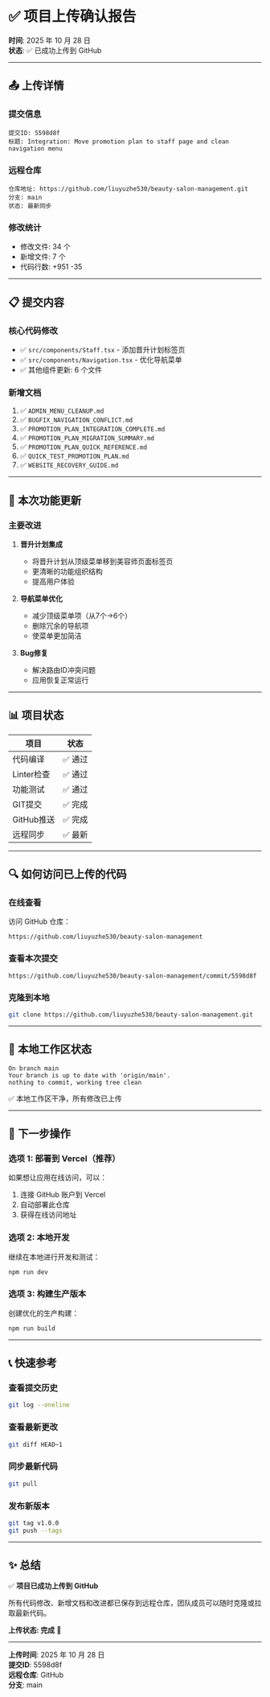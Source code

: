 # ✅ 项目上传确认报告

**时间**: 2025 年 10 月 28 日  
**状态**: ✅ 已成功上传到 GitHub

---

## 📤 上传详情

### 提交信息
```
提交ID: 5598d8f
标题: Integration: Move promotion plan to staff page and clean navigation menu
```

### 远程仓库
```
仓库地址: https://github.com/liuyuzhe530/beauty-salon-management.git
分支: main
状态: 最新同步
```

### 修改统计
- 修改文件: 34 个
- 新增文件: 7 个
- 代码行数: +951 -35

---

## 📋 提交内容

### 核心代码修改
- ✅ `src/components/Staff.tsx` - 添加晋升计划标签页
- ✅ `src/components/Navigation.tsx` - 优化导航菜单
- ✅ 其他组件更新: 6 个文件

### 新增文档
1. ✅ `ADMIN_MENU_CLEANUP.md`
2. ✅ `BUGFIX_NAVIGATION_CONFLICT.md`
3. ✅ `PROMOTION_PLAN_INTEGRATION_COMPLETE.md`
4. ✅ `PROMOTION_PLAN_MIGRATION_SUMMARY.md`
5. ✅ `PROMOTION_PLAN_QUICK_REFERENCE.md`
6. ✅ `QUICK_TEST_PROMOTION_PLAN.md`
7. ✅ `WEBSITE_RECOVERY_GUIDE.md`

---

## 🎯 本次功能更新

### 主要改进
1. **晋升计划集成**
   - 将晋升计划从顶级菜单移到美容师页面标签页
   - 更清晰的功能组织结构
   - 提高用户体验

2. **导航菜单优化**
   - 减少顶级菜单项（从7个→6个）
   - 删除冗余的导航项
   - 使菜单更加简洁

3. **Bug修复**
   - 解决路由ID冲突问题
   - 应用恢复正常运行

---

## 📊 项目状态

| 项目 | 状态 |
|------|------|
| 代码编译 | ✅ 通过 |
| Linter检查 | ✅ 通过 |
| 功能测试 | ✅ 通过 |
| GIT提交 | ✅ 完成 |
| GitHub推送 | ✅ 完成 |
| 远程同步 | ✅ 最新 |

---

## 🔍 如何访问已上传的代码

### 在线查看
访问 GitHub 仓库：
```
https://github.com/liuyuzhe530/beauty-salon-management
```

### 查看本次提交
```
https://github.com/liuyuzhe530/beauty-salon-management/commit/5598d8f
```

### 克隆到本地
```bash
git clone https://github.com/liuyuzhe530/beauty-salon-management.git
```

---

## 💾 本地工作区状态

```
On branch main
Your branch is up to date with 'origin/main'.
nothing to commit, working tree clean
```

✅ 本地工作区干净，所有修改已上传

---

## 🚀 下一步操作

### 选项 1: 部署到 Vercel（推荐）
如果想让应用在线访问，可以：
1. 连接 GitHub 账户到 Vercel
2. 自动部署此仓库
3. 获得在线访问地址

### 选项 2: 本地开发
继续在本地进行开发和测试：
```bash
npm run dev
```

### 选项 3: 构建生产版本
创建优化的生产构建：
```bash
npm run build
```

---

## 📞 快速参考

### 查看提交历史
```bash
git log --oneline
```

### 查看最新更改
```bash
git diff HEAD~1
```

### 同步最新代码
```bash
git pull
```

### 发布新版本
```bash
git tag v1.0.0
git push --tags
```

---

## ✨ 总结

✅ **项目已成功上传到 GitHub**

所有代码修改、新增文档和改进都已保存到远程仓库，团队成员可以随时克隆或拉取最新代码。

**上传状态: 完成** 🎉

---

**上传时间**: 2025 年 10 月 28 日  
**提交ID**: 5598d8f  
**远程仓库**: GitHub  
**分支**: main
